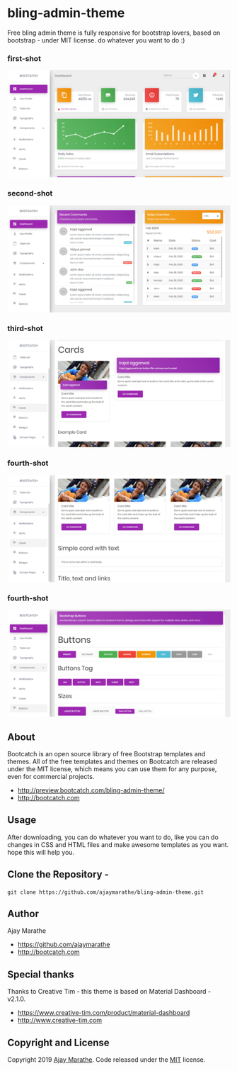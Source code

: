 # bling-admin-theme
Free bling admin theme is fully responsive for bootstrap lovers, based on bootstrap - under MIT license. do whatever you want to do :)

### first-shot
[![bling-admin-theme](https://github.com/ajaymarathe/bling-admin-theme/blob/master/assets/img/first-shot.png)](http://preview.bootcatch.com/bling-admin-theme/)

### second-shot
[![bling-admin-theme](https://github.com/ajaymarathe/bling-admin-theme/blob/master/assets/img/second-shot.png)](http://preview.bootcatch.com/bling-admin-theme/)

### third-shot
[![bling-admin-theme](https://github.com/ajaymarathe/bling-admin-theme/blob/master/assets/img/third-shot.png)](http://preview.bootcatch.com/bling-admin-theme/)

### fourth-shot
[![bling-admin-theme](https://github.com/ajaymarathe/bling-admin-theme/blob/master/assets/img/fourth-shot.png)](http://preview.bootcatch.com/bling-admin-theme/)

### fourth-shot
[![bling-admin-theme](https://github.com/ajaymarathe/bling-admin-theme/blob/master/assets/img/fifth-shot.png)](http://preview.bootcatch.com/bling-admin-theme/)

## About

Bootcatch is an open source library of free Bootstrap templates and themes. All of the free templates and themes on Bootcatch are released under the MIT license, which means you can use them for any purpose, even for commercial projects.

* http://preview.bootcatch.com/bling-admin-theme/
* http://bootcatch.com

## Usage

After downloading, you can do whatever you want to do, like you can do changes in CSS and HTML files and make awesome templates as you want.
hope this will help you.

## Clone the Repository -

`git clone https://github.com/ajaymarathe/bling-admin-theme.git  `

## Author

Ajay Marathe

+ https://github.com/ajaymarathe
+ http://bootcatch.com

## Special thanks

Thanks to Creative Tim - this theme is based on Material Dashboard - v2.1.0.
+ https://www.creative-tim.com/product/material-dashboard
+ http://www.creative-tim.com

## Copyright and License

Copyright 2019 [Ajay Marathe](https://github.com/ajaymarathe). Code released under the [MIT](https://github.com/ajaymarathe/bootstrap-simple-blog/blob/master/LICENSE) license.
